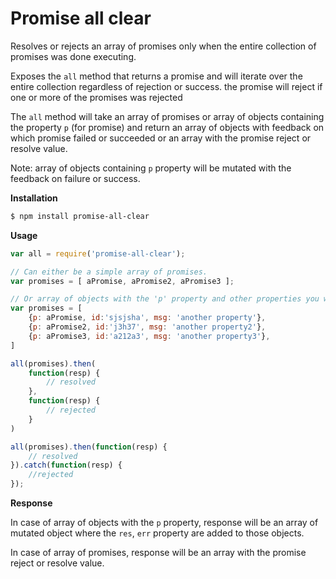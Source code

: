 Promise all clear
===============



Resolves or rejects an array of promises only when the entire collection of promises was done executing.

Exposes the `all` method that returns a promise and will iterate over the entire collection regardless of rejection or success.
the promise will reject if one or more of the promises was rejected

The `all` method will take an array of promises or array of objects containing the property `p` (for promise)
and return an array of objects with feedback on which promise failed or succeeded or an array with the promise reject or resolve value.

Note: array of objects containing `p` property will be mutated with the feedback on failure or success.


<strong>Installation </strong>
```bash
$ npm install promise-all-clear
```


<strong>Usage </strong>
```javascript
var all = require('promise-all-clear');

// Can either be a simple array of promises.
var promises = [ aPromise, aPromise2, aPromise3 ];

// Or array of objects with the 'p' property and other properties you want to keep track of.
var promises = [
    {p: aPromise, id:'sjsjsha', msg: 'another property'},
    {p: aPromise2, id:'j3h37', msg: 'another property2'},
    {p: aPromise3, id:'a212a3', msg: 'another property3'},
]

all(promises).then(
    function(resp) {
        // resolved
    },
    function(resp) {
        // rejected
    }
)

all(promises).then(function(resp) {
    // resolved
}).catch(function(resp) {
    //rejected
});
```


<strong>Response </strong>

In case of array of objects with the `p` property, response will be an array of mutated object where the `res`, `err`
property are added to those objects.

In case of array of promises, response will be an array with the promise reject or resolve value.
